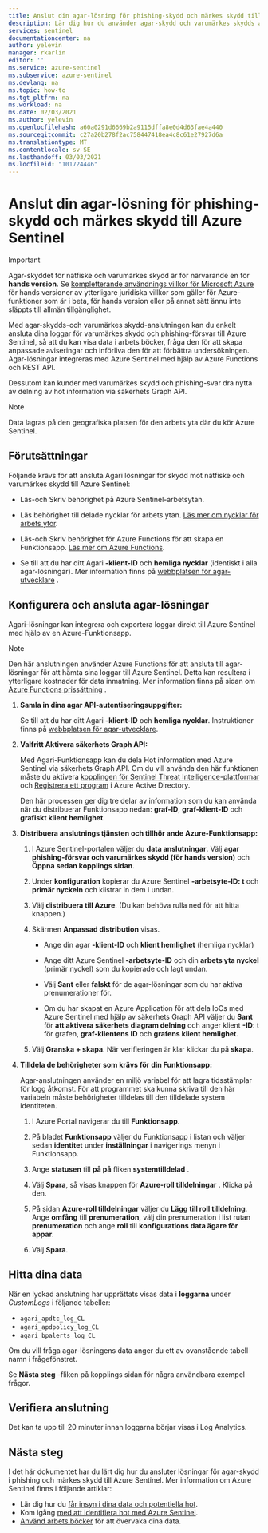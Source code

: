 ```yaml
---
title: Anslut din agar-lösning för phishing-skydd och märkes skydd till Azure Sentinel | Microsoft Docs
description: Lär dig hur du använder agar-skydd och varumärkes skydds anslutning för att hämta sina loggar till Azure Sentinel. Visa agar-data i arbets böcker, skapa aviseringar och förbättra undersökningen.
services: sentinel
documentationcenter: na
author: yelevin
manager: rkarlin
editor: ''
ms.service: azure-sentinel
ms.subservice: azure-sentinel
ms.devlang: na
ms.topic: how-to
ms.tgt_pltfrm: na
ms.workload: na
ms.date: 02/03/2021
ms.author: yelevin
ms.openlocfilehash: a60a0291d6669b2a9115dffa8e0d4d63fae4a440
ms.sourcegitcommit: c27a20b278f2ac758447418ea4c8c61e27927d6a
ms.translationtype: MT
ms.contentlocale: sv-SE
ms.lasthandoff: 03/03/2021
ms.locfileid: "101724446"
---
```

# <a name="connect-your-agari-phishing-defense-and-brand-protection-solutions-to-azure-sentinel"></a>Anslut din agar-lösning för phishing-skydd och märkes skydd till Azure Sentinel

> [!IMPORTANT]
> Agar-skyddet för nätfiske och varumärkes skydd är för närvarande en för **hands version**. Se [kompletterande användnings villkor för Microsoft Azure](https://azure.microsoft.com/support/legal/preview-supplemental-terms/) för hands versioner av ytterligare juridiska villkor som gäller för Azure-funktioner som är i beta, för hands version eller på annat sätt ännu inte släppts till allmän tillgänglighet.

Med agar-skydds-och varumärkes skydd-anslutningen kan du enkelt ansluta dina loggar för varumärkes skydd och phishing-försvar till Azure Sentinel, så att du kan visa data i arbets böcker, fråga den för att skapa anpassade aviseringar och införliva den för att förbättra undersökningen. Agar-lösningar integreras med Azure Sentinel med hjälp av Azure Functions och REST API.

Dessutom kan kunder med varumärkes skydd och phishing-svar dra nytta av delning av hot information via säkerhets Graph API.

> [!NOTE]
> Data lagras på den geografiska platsen för den arbets yta där du kör Azure Sentinel.

## <a name="prerequisites"></a>Förutsättningar

Följande krävs för att ansluta Agari lösningar för skydd mot nätfiske och varumärkes skydd till Azure Sentinel:

- Läs-och Skriv behörighet på Azure Sentinel-arbetsytan.

- Läs behörighet till delade nycklar för arbets ytan. [Läs mer om nycklar för arbets ytor](../azure-monitor/agents/log-analytics-agent.md#workspace-id-and-key).

- Läs-och Skriv behörighet för Azure Functions för att skapa en Funktionsapp. [Läs mer om Azure Functions](../azure-functions/index.yml).

- Se till att du har ditt Agari **-klient-ID** och **hemliga nycklar** (identiskt i alla agar-lösningar). Mer information finns på [webbplatsen för agar-utvecklare](https://developers.agari.com/agari-platform/docs/quick-start) .

## <a name="configure-and-connect-agari-solutions"></a>Konfigurera och ansluta agar-lösningar 

Agari-lösningar kan integrera och exportera loggar direkt till Azure Sentinel med hjälp av en Azure-Funktionsapp.

> [!NOTE]
> Den här anslutningen använder Azure Functions för att ansluta till agar-lösningar för att hämta sina loggar till Azure Sentinel. Detta kan resultera i ytterligare kostnader för data inmatning. Mer information finns på sidan om [Azure Functions prissättning](https://azure.microsoft.com/pricing/details/functions/) .

1. **Samla in dina agar API-autentiseringsuppgifter:** 

    Se till att du har ditt Agari **-klient-ID** och **hemliga nycklar**. Instruktioner finns på [webbplatsen för agar-utvecklare](https://developers.agari.com/agari-platform/docs/quick-start#generate-api-credentials).

1. **Valfritt Aktivera säkerhets Graph API:** 

    Med Agari-Funktionsapp kan du dela Hot information med Azure Sentinel via säkerhets Graph API. Om du vill använda den här funktionen måste du aktivera [kopplingen för Sentinel Threat Intelligence-plattformar](connect-threat-intelligence.md) och [Registrera ett program](/graph/auth-register-app-v2) i Azure Active Directory.

    Den här processen ger dig tre delar av information som du kan använda när du distribuerar Funktionsapp nedan: **graf-ID**, **graf-klient-ID** och **grafiskt klient hemlighet**.

1. **Distribuera anslutnings tjänsten och tillhör ande Azure-Funktionsapp:** 

    1. I Azure Sentinel-portalen väljer du **data anslutningar**. Välj **agar phishing-försvar och varumärkes skydd (för hands version)** och **Öppna sedan kopplings sidan**.

    1. Under **konfiguration** kopierar du Azure Sentinel **-arbetsyte-ID: t** och **primär nyckeln** och klistrar in dem i undan.

    1. Välj **distribuera till Azure**. (Du kan behöva rulla ned för att hitta knappen.)

    1. Skärmen **Anpassad distribution** visas.

        - Ange din agar **-klient-ID** och **klient hemlighet** (hemliga nycklar)

        - Ange ditt Azure Sentinel **-arbetsyte-ID** och din **arbets yta nyckel** (primär nyckel) som du kopierade och lagt undan.

        - Välj **Sant** eller **falskt** för de agar-lösningar som du har aktiva prenumerationer för.

        - Om du har skapat en Azure Application för att dela IoCs med Azure Sentinel med hjälp av säkerhets Graph API väljer du **Sant** för **att aktivera säkerhets diagram delning** och anger klient **-ID**: t för grafen, **graf-klientens ID** och **grafens klient hemlighet**.

    1. Välj **Granska + skapa**. När verifieringen är klar klickar du på **skapa**.

1. **Tilldela de behörigheter som krävs för din Funktionsapp:**

    Agar-anslutningen använder en miljö variabel för att lagra tidsstämplar för logg åtkomst. För att programmet ska kunna skriva till den här variabeln måste behörigheter tilldelas till den tilldelade system identiteten.

    1. I Azure Portal navigerar du till **Funktionsapp**.

    1. På bladet **Funktionsapp** väljer du Funktionsapp i listan och väljer sedan **identitet** under **inställningar** i navigerings menyn i Funktionsapp.

    1. Ange **statusen** till **på på** fliken **systemtilldelad** . 

    1. Välj **Spara**, så visas knappen för **Azure-roll tilldelningar** . Klicka på den.

    1. På sidan **Azure-roll tilldelningar** väljer du **Lägg till roll tilldelning**. Ange **omfång** till **prenumeration**, välj din prenumeration i list rutan **prenumeration** och ange **roll** till **konfigurations data ägare för appar**. 

    1. Välj **Spara**.

## <a name="find-your-data"></a>Hitta dina data

När en lyckad anslutning har upprättats visas data i **loggarna** under *CustomLogs* i följande tabeller: 

- `agari_apdtc_log_CL`
- `agari_apdpolicy_log_CL`
- `agari_bpalerts_log_CL`

Om du vill fråga agar-lösningens data anger du ett av ovanstående tabell namn i frågefönstret.

Se **Nästa steg** -fliken på kopplings sidan för några användbara exempel frågor.

## <a name="validate-connectivity"></a>Verifiera anslutning

Det kan ta upp till 20 minuter innan loggarna börjar visas i Log Analytics. 

## <a name="next-steps"></a>Nästa steg

I det här dokumentet har du lärt dig hur du ansluter lösningar för agar-skydd i phishing och märkes skydd till Azure Sentinel. Mer information om Azure Sentinel finns i följande artiklar:

- Lär dig hur du [får insyn i dina data och potentiella hot](quickstart-get-visibility.md).
- Kom igång [med att identifiera hot med Azure Sentinel](tutorial-detect-threats-built-in.md).
- [Använd arbets böcker](tutorial-monitor-your-data.md) för att övervaka dina data.